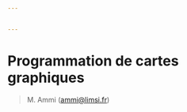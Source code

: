```yaml
---


---
```


<h1 id="programmation-de-cartes-graphiques">Programmation de cartes graphiques</h1>
<blockquote>
<p>M. Ammi (<a href="mailto:ammi@limsi.fr">ammi@limsi.fr</a>)</p>
</blockquote>

